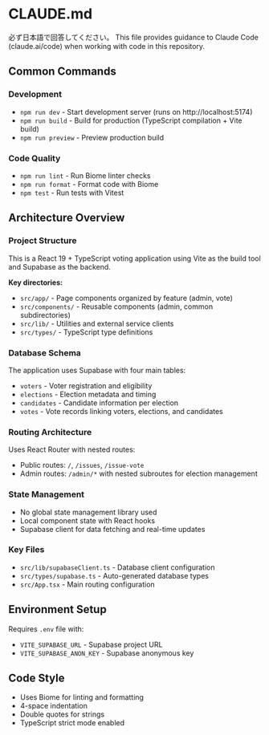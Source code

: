 # CLAUDE.md

必ず日本語で回答してください。
This file provides guidance to Claude Code (claude.ai/code) when working with code in this repository.

## Common Commands

### Development
- `npm run dev` - Start development server (runs on http://localhost:5174)
- `npm run build` - Build for production (TypeScript compilation + Vite build)
- `npm run preview` - Preview production build

### Code Quality
- `npm run lint` - Run Biome linter checks
- `npm run format` - Format code with Biome
- `npm test` - Run tests with Vitest

## Architecture Overview

### Project Structure
This is a React 19 + TypeScript voting application using Vite as the build tool and Supabase as the backend.

**Key directories:**
- `src/app/` - Page components organized by feature (admin, vote)
- `src/components/` - Reusable components (admin, common subdirectories)
- `src/lib/` - Utilities and external service clients
- `src/types/` - TypeScript type definitions

### Database Schema
The application uses Supabase with four main tables:
- `voters` - Voter registration and eligibility
- `elections` - Election metadata and timing
- `candidates` - Candidate information per election
- `votes` - Vote records linking voters, elections, and candidates

### Routing Architecture
Uses React Router with nested routes:
- Public routes: `/`, `/issues`, `/issue-vote`
- Admin routes: `/admin/*` with nested subroutes for election management

### State Management
- No global state management library used
- Local component state with React hooks
- Supabase client for data fetching and real-time updates

### Key Files
- `src/lib/supabaseClient.ts` - Database client configuration
- `src/types/supabase.ts` - Auto-generated database types
- `src/App.tsx` - Main routing configuration

## Environment Setup
Requires `.env` file with:
- `VITE_SUPABASE_URL` - Supabase project URL
- `VITE_SUPABASE_ANON_KEY` - Supabase anonymous key

## Code Style
- Uses Biome for linting and formatting
- 4-space indentation
- Double quotes for strings
- TypeScript strict mode enabled
